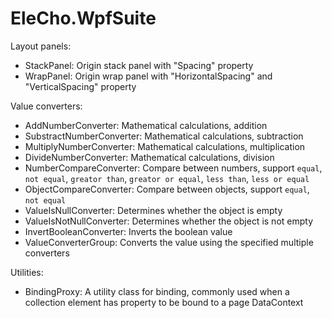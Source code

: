 # EleCho.WpfSuite

Layout panels:

- StackPanel: Origin stack panel with "Spacing" property
- WrapPanel: Origin wrap panel with "HorizontalSpacing" and "VerticalSpacing" property

Value converters:

- AddNumberConverter: Mathematical calculations, addition
- SubstractNumberConverter: Mathematical calculations, subtraction
- MultiplyNumberConverter: Mathematical calculations, multiplication
- DivideNumberConverter: Mathematical calculations, division
- NumberCompareConverter: Compare between numbers, support `equal`, `not equal`, `greator than`, `greator or equal`, `less than`, `less or equal`
- ObjectCompareConverter: Compare between objects, support `equal`, `not equal`
- ValueIsNullConverter: Determines whether the object is empty
- ValueIsNotNullConverter: Determines whether the object is not empty
- InvertBooleanConverter: Inverts the boolean value
- ValueConverterGroup: Converts the value using the specified multiple converters

Utilities:

- BindingProxy: A utility class for binding, commonly used when a collection element has property to be bound to a page DataContext